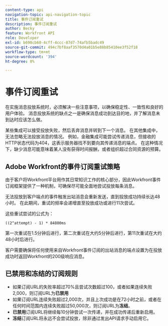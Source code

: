 ```yaml
---
content-type: api
navigation-topic: api-navigation-topic
title: 事件订阅重试
description: 事件订阅重试
author: Becky
feature: Workfront API
role: Developer
exl-id: b698cb60-4cff-4ccc-87d7-74afb5badc49
source-git-commit: 494c7bf8aaf3570d4a01b5e88b85410ee3f52f18
workflow-type: tm+mt
source-wordcount: '394'
ht-degree: 0%

---
```


# 事件订阅重试

在实施消息投放系统时，必须解决一些注意事项，以确保稳定性、一致性和良好的用户体验。 消息投放系统的缺点之一是确保消息成功到达目的地，并了解消息未到达时应该怎么做。

某些集成可以接受投放失败，然后丢弃消息并转到下一个消息。  在其他集成中，无法忽略无法投放消息的情况。 例如，金融集成可能尝试传递消息，但接收的HTTP状态代码为404，这表示服务器找不到要向其传递消息的端点。 在这种情况下，缺少消息可能意味着某人没有获得时间报酬，或者组织超过合同资源的预算。

## Adobe Workfront的事件订阅重试策略

由于客户将Workfront平台用作其日常知识工作的核心部分，因此Workfront事件订阅框架提供了一种机制，可确保尽可能全面地尝试投放每条消息。

无法投放到客户端点的事件触发出站消息会重新发送，直到投放成功持续长达48小时。 在此期间，重试的频率会递增直至投放成功或进行11次尝试。

这些重试尝试的公式为：

`((2^attempt) - 1) * 84800ms`

第一次重试在1.5分钟后进行，第二次重试在大约5分钟后进行，第11次重试在大约48小时后进行。

客户需要确保将任何使用来自Workfront事件订阅的出站消息的端点设置为在投放成功时返回Workfront的200级响应消息。

## 已禁用和冻结的订阅规则

* 如果订阅URL的失败率超过70%且尝试次数超过100，或者如果连续失败2,000，则订阅URL为&#x200B;**已禁用**
* 如果订阅URL连续失败超过2,000次，并且上次成功是在72小时之前，或者在任何时间范围内连续失败超过50,000次，则订阅URL为&#x200B;**冻结**。
* **已禁用**&#x200B;订阅URL将继续每10分钟尝试一次传递，并在成功传递后重新启用。
* **冻结**&#x200B;订阅URL将永远不会尝试投放，除非通过发出API请求手动启用它。




<!--

## Handling Failed Event-Triggered Outbound Messages

The following flowchart shows the strategy for reattempting message deliveries with Workfront Event Subscriptions:

![Event sub retries](assets/event-subscription-circuit-breaker-retries-350x234.png)

The following explanations correspond with the steps depicted in the flowchart:

1. Message fails to be delivered. 
1. Message delivery failure information is logged.

   All failed attempts to deliver a message are logged so that debugging may be performed to determine the root cause of a given failure or series of failures. 

1. URL failures incremented. 
1. Message attempt count is incremented. 
1. Calculate the delay until this message's delivery will be attempted again. 
1. Message is placed onto the message retry queue.

   As shown in the preceding flowchart, the message queue used for processing message delivery retries is a separate queue from the one that processes the initial delivery attempt for each message. This allows the near real-time flow of messages to continue unimpeded by the failure of any subset of messages. 

1. URL circuit status is evaluated. One of the following occurs:

   * If the circuit is open and not allowing deliveries at this time, restart the process at step 5.
   * If the circuit is half-open, this implies that our circuit is currently open, but enough time has passed to allow testing of the URL to see if the problem with delivering to it has been resolved.
   * If the message delivery attempt limits have been reached (48 hours of retrying) then the message is dropped

1. If the URL circuit is closed and allowing deliveries, attempt to deliver the message. If this delivery fails, the message will restart at step 1 

1. If the URL circuit is closed and allowing deliveries, attempt to deliver the message. If this delivery fails, the message will restart at step 1.
   -->
